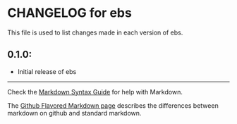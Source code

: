 # CHANGELOG for ebs

This file is used to list changes made in each version of ebs.

## 0.1.0:

* Initial release of ebs

- - -
Check the [Markdown Syntax Guide](http://daringfireball.net/projects/markdown/syntax) for help with Markdown.

The [Github Flavored Markdown page](http://github.github.com/github-flavored-markdown/) describes the differences between markdown on github and standard markdown.
